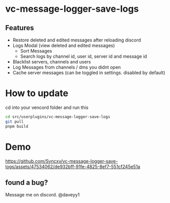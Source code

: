 # vc-message-logger-save-logs

## Features
- Restore deleted and edited messages after reloading discord
- Logs Modal (view deleted and edited messages)
  - Sort Messages
  - Search logs by channel id, user id, server id and message id
- Blacklist servers, channels and users
- Log Messages from channels / dms you didnt open
- Cache server messages (can be toggled in settings. disabled by default)

# How to update
cd into your vencord folder and run this
```bash
cd src/userplugins/vc-message-logger-save-logs
git pull
pnpm build
```

# Demo
https://github.com/Syncxv/vc-message-logger-save-logs/assets/47534062/de932bff-91fe-4825-8ef7-551cf245e51a

## found a bug?
Message me on discord. @daveyy1
